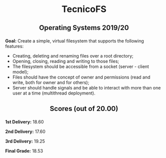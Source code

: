 <h1><p align="center">TecnicoFS</p></h1>
<h2><p align="center">Operating Systems 2019/20</p></h2>

**Goal:** Create a simple, virtual filesystem that supports the following features:

- Creating, deleting and renaming files over a root directory;
- Opening, closing, reading and writing to those files;
- The filesystem should be accessible from a socket (server - client model);
- Files should have the concept of owner and permissions (read and write, both for owner and for others);
- Server should handle signals and be able to interact with more than one user at a time (multithread deployment).

<h2><p align="center">Scores (out of 20.00)</p></h2>

**1st Delivery:** 18.60

**2nd Delivery:** 17.60

**3rd Delivery:** 19.25

**Final Grade:** 18.53
